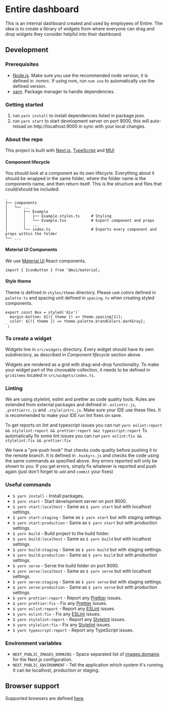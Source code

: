 # Entire dashboard

This is an internal dashboard created and used by employees of Entire. The idea is to create a library of widgets
from where everyone can drag and drop widgets they consider helpful into their dashboard.

## Development

### Prerequisites

- [Node.js](https://nodejs.org/en). Make sure you use the recommended node version, it is defined in .nvmrc. If using nvm, run `nvm use` to automatically
  use the defined version.
- [yarn](https://yarnpkg.com/). Package manager to handle dependencies.

### Getting started

1. run `yarn install` to install dependencies listed in package.json.
2. run `yarn start` to start development server on port 9000, this will auto-reload on http://localhost:9000 in sync with your local changes.

### About the repo

This project is built with [Next.js](https://nextjs.org/), [TypeScript](https://www.typescriptlang.org/) and [MUI](https://mui.com/)

#### Component lifecycle

You should look at a component as its own lifecycle. Everything about it should be wrapped in the same folder, where the folder name is the components name, and then return itself. This is the structure and files that could/should be included:

```
.
├── components
│   └── ...
│       ├── Example
│       │   ├── Example.styles.ts     # Styling
│       │   └── Example.tsx           # Export component and props
│       │   ...
│       └── index.ts                  # Exports every component and props within the folder
└── ...
```

#### Material UI Components

We use [Material UI]('https://mui.com/material-ui/') React components. 
```
import { IconButton } from '@mui/material;
```

#### Style theme

Theme is defined in `styles/theme` directory. Please use colors defined in `palette.ts` and spacing unit defined in `spacing.ts` when creating styled components.

```
export const Box = styled('div')`
  margin-bottom: ${({ theme }) => theme.spacing(1)};
  color: ${({ theme }) => theme.palette.brandColors.darkGray};
`;
```

### To create a widget

Widgets live in `src/widgets` directory. Every widget should have its own subdirectory, as described in _Component lifecycle_ section above.

Widgets are rendered as a grid with drag-and-drop functionality. To make your widget part of the choosable collection, it needs to be defined in `griditems` located in `src/widgets/index.ts`.

### Linting

We are using stylelint, eslint and prettier as code quality tools. Rules are extended from external packages and defined in `.eslintrc.js`, `.prettierrc.js` and `.stylelintrc.js`.
Make sure your IDE use these files. It is recommended to make your IDE run lint fixes on save.

To get reports on lint and typescript issues you can run `yarn eslint:report && stylelint:report && prettier:report &&z typescript:report`
To automatically fix some lint issues you can run `yarn eslint:fix && stylelint:fix && prettier:fix`

We have a "pre-push hook" that checks code quality before pushing it to the remote branch. It is defined in `.huskyrc.js` and checks the code using the same commands as specified above. Any errors reported will only be shown to you. If you get errors, simply fix whatever is reported and push again (just don't forget to `add` and `commit` your fixes)

### Useful commands

- `$ yarn install` - Install packages.
- `$ yarn start` - Start development server on port 9000.
- `$ yarn start:localhost` - Same as `$ yarn start` but with localhost settings.
- `$ yarn start:staging` - Same as `$ yarn start` but with staging settings.
- `$ yarn start:production` - Same as `$ yarn start` but with production settings.
- `$ yarn build` - Build project to the build folder.
- `$ yarn build:localhost` - Same as `$ yarn build` but with localhost settings.
- `$ yarn build:staging` - Same as `$ yarn build` but with staging settings.
- `$ yarn build:production` - Same as `$ yarn build` but with production settings.
- `$ yarn serve` - Serve the build folder on port 9090.
- `$ yarn serve:localhost` - Same as `$ yarn serve` but with localhost settings.
- `$ yarn serve:staging` - Same as `$ yarn serve` but with staging settings.
- `$ yarn serve:production` - Same as `$ yarn serve` but with production settings.
- `$ yarn prettier:report` - Report any [Prettier](https://prettier.io/) issues.
- `$ yarn prettier:fix` - Fix any [Prettier](https://prettier.io/) issues.
- `$ yarn eslint:report` - Report any [ESLint](https://eslint.org/) issues.
- `$ yarn eslint:fix` - Fix any [ESLint](https://eslint.org/) issues.
- `$ yarn stylelint:report` - Report any [Stylelint](https://stylelint.io/) issues.
- `$ yarn stylelint:fix` - Fix any [Stylelint](https://stylelint.io/) issues.
- `$ yarn typescript:report` - Report any TypeScript issues.

### Environment variables

- `NEXT_PUBLIC_IMAGES_DOMAINS` - Space separated list of [images.domains](https://nextjs.org/docs/basic-features/image-optimization#domains) for the Next.js configuration.
- `NEXT_PUBLIC_ENVIRONMENT` - Tell the application which system it's running. It can be localhost, production or staging.

## Browser support

Supported browsers are defined [here](https://nextjs.org/docs/basic-features/supported-browsers-features/).
